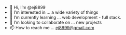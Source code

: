 - 👋 Hi, I’m @ej8899
- 👀 I’m interested in ... a wide variety of things
- 🌱 I’m currently learning ... web development - full stack.
- 💞️ I’m looking to collaborate on ... new projects
- 📫 How to reach me ... ej8899@gmail.com

<!---
ej8899/ej8899 is a ✨ special ✨ repository because its `README.md` (this file) appears on your GitHub profile.
You can click the Preview link to take a look at your changes.
--->
